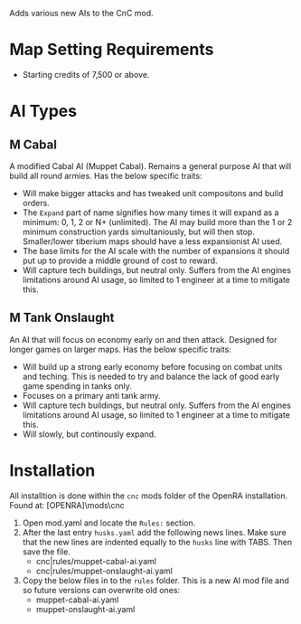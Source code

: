Adds various new AIs to the CnC mod.



Map Setting Requirements
========================
- Starting credits of 7,500 or above.



AI Types
========

M Cabal
-------
A modified Cabal AI (Muppet Cabal). Remains a general purpose AI that will build all round armies. Has the below specific traits:
- Will make bigger attacks and has tweaked unit compositons and build orders.
- The `Expand` part of name signifies how many times it will expand as a minimum: 0, 1, 2 or N+ (unlimited). The AI may build more than the 1 or 2 minimum construction yards simultaniously, but will then stop. Smaller/lower tiberium maps should have a less expansionist AI used.
- The base limits for the AI scale with the number of expansions it should put up to provide a middle ground of cost to reward.
- Will capture tech buildings, but neutral only. Suffers from the AI engines limitations around AI usage, so limited to 1 engineer at a time to mitigate this. 

M Tank Onslaught
-----------
An AI that will focus on economy early on and then attack. Designed for longer games on larger maps. Has the below specific traits:
- Will build up a strong early economy before focusing on combat units and teching. This is needed to try and balance the lack of good early game spending in tanks only.
- Focuses on a primary anti tank army.
- Will capture tech buildings, but neutral only. Suffers from the AI engines limitations around AI usage, so limited to 1 engineer at a time to mitigate this.
- Will slowly, but continously expand.



Installation
============
All installtion is done within the `cnc` mods folder of the OpenRA installation. Found at: [OPENRA]\mods\cnc
1. Open mod.yaml and locate the `Rules:` section.
2. After the last entry `husks.yaml` add the following news lines. Make sure that the new lines are indented equally to the `husks` line with TABS. Then save the file.
	- cnc|rules/muppet-cabal-ai.yaml
	- cnc|rules/muppet-onslaught-ai.yaml
2. Copy the below files in to the `rules` folder. This is a new AI mod file and so future versions can overwrite old ones:
	- muppet-cabal-ai.yaml
	- muppet-onslaught-ai.yaml